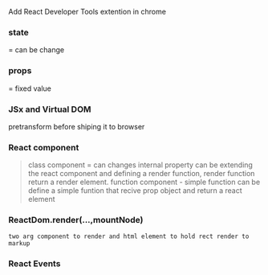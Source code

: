 
Add React Developer Tools extention in chrome

### state 
= can be change 
### props 
= fixed value

### JSx and Virtual DOM
pretransform before shiping it to browser

### React component
> class component = can changes internal property
    can be extending the react component and defining a render function, render function return a render element.
> function component - 
    simple function can be define a simple funtion that recive prop object and return a react element

### ReactDom.render(...,mountNode)
    two arg component to render and html element to hold rect render to markup

### React Events
    